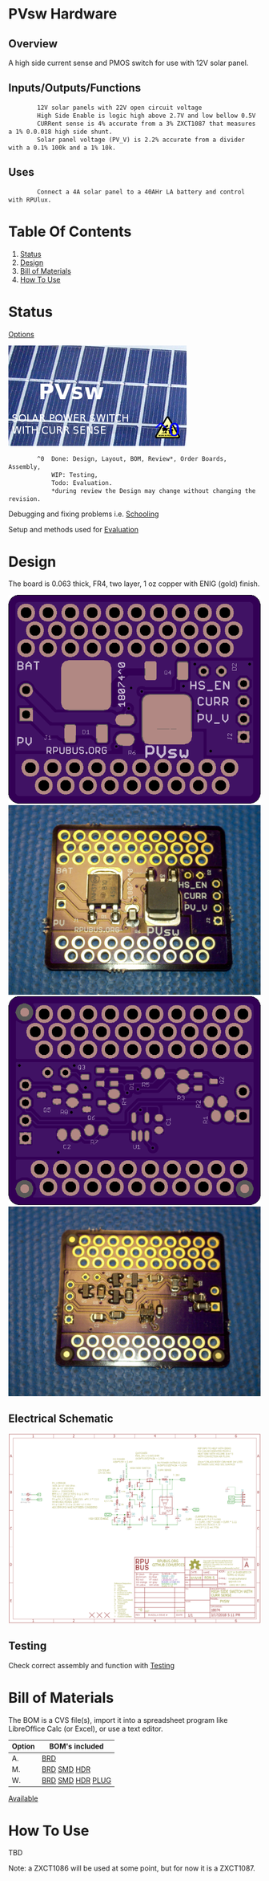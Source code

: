 # PVsw Hardware

## Overview

A high side current sense and PMOS switch for use with 12V solar panel.


## Inputs/Outputs/Functions

```
        12V solar panels with 22V open circuit voltage 
        High Side Enable is logic high above 2.7V and low bellow 0.5V
        CURRent sense is 4% accurate from a 3% ZXCT1087 that measures a 1% 0.0.018 high side shunt.
        Solar panel voltage (PV_V) is 2.2% accurate from a divider with a 0.1% 100k and a 1% 10k.
```


## Uses

```
        Connect a 4A solar panel to a 40AHr LA battery and control with RPUlux.
```


# Table Of Contents

1. [Status](#status)
2. [Design](#design)
3. [Bill of Materials](#bill-of-materials)
4. [How To Use](#how-to-use)


# Status

[Options](#bill-of-materials)

![Status](./status_icon.png "Status")

```
        ^0  Done: Design, Layout, BOM, Review*, Order Boards, Assembly,
            WIP: Testing,
            Todo: Evaluation.
            *during review the Design may change without changing the revision.
```

Debugging and fixing problems i.e. [Schooling](./Schooling/)

Setup and methods used for [Evaluation](./Evaluation/)


# Design

The board is 0.063 thick, FR4, two layer, 1 oz copper with ENIG (gold) finish.

![Top](./Documents/18074,Top.png "Top")
![TAssy](./Documents/18074,TAssy.jpg "Top Assy")
![Bottom](./Documents/18074,Bottom.png "Bottom")
![BAssy](./Documents/18074,BAssy.jpg "Bottom Assy")


## Electrical Schematic

![Schematic](./Documents/18074,Schematic.png "Schematic")

## Testing

Check correct assembly and function with [Testing](./Testing/)


# Bill of Materials

The BOM is a CVS file(s), import it into a spreadsheet program like LibreOffice Calc (or Excel), or use a text editor.

Option | BOM's included
----- | ----- 
A. | [BRD] 
M. | [BRD] [SMD] [HDR]
W. | [BRD] [SMD] [HDR] [PLUG]

[BRD]: ./Design/18074BRD,BOM.csv
[SMD]: ./Design/18074SMD,BOM.csv
[HDR]: ./Design/18074HDR,BOM.csv
[PLUG]: ./Design/18074PLUG,BOM.csv

[Available](https://rpubus.org/Order_Form.html)


# How To Use

TBD

Note: a ZXCT1086 will be used at some point, but for now it is a ZXCT1087.


